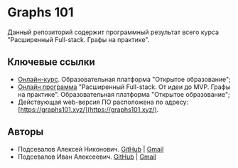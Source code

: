# Graphs 101

Данный репозиторий содержит программный результат всего курса "Расширенный Full-stack. Графы на практике".

## Ключевые ссылки

- [Онлайн-курс](https://openedu.ru/course/spbu/FULL_STACK_2/). Образовательная платформа "Открытое образование";
- [Онлайн программа](https://openedu.ru/program/spbu/FULL_STACK/?session=self_paced_2021) "Расширенный Full-stack. От идеи до MVP. Графы на практике". Образовательная платформа "Открытое образование";
- Действующая web-версия ПО расположена по адресу: [https://graphs101.xyz/](https://graphs101.xyz/).

## Авторы

- Подсевалов Алексей Никонович. [GitHub](https://github.com/podsevalovAlex) | [Gmail](podsevalov.alexei@gmail.com)
- Подсевалов Иван Алексеевич. [GitHub](https://github.com/IvPod) | [Gmail](podsevalov.ivan98@gmail.com)
